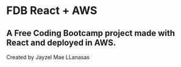 # FDB React + AWS
A Free Coding Bootcamp project made with React and deployed in AWS.
---
Created by Jayzel Mae LLanasas